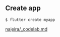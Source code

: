 ## Create app

```
$ flutter create myapp
```

[najeira/_codelab.md](https://gist.github.com/najeira/4ea8c4ca93570dfb1468fae5c8d6c616)
